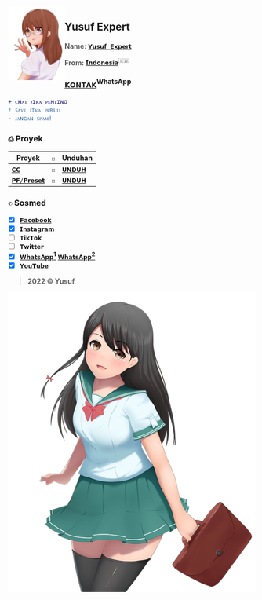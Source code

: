 <img src="./Media's/moe-3669736_640_2.png" alt="moe-3669736_640.png" align="left" width="115" height="150">

## Yusuf Expert
> **Name: [`𝗬𝘂𝘀𝘂𝗳 𝗘𝘅𝗽𝗲𝗿𝘁`]()**

> **From: [`𝗜𝗻𝗱𝗼𝗻𝗲𝘀𝗶𝗮`]()**<sup>:indonesia:</sup>

### [`𝗞𝗢𝗡𝗧𝗔𝗞`](https://wa.me/6283873115706)<sup>WhatsApp</p>

```diff
+ ᴄʜᴀᴛ ᴊɪᴋᴀ ᴘᴇɴᴛɪɴɢ 
! ꜱᴀᴠᴇ ᴊɪᴋᴀ ᴘᴇʀʟᴜ 
- ᴊᴀɴɢᴀɴ ꜱᴘᴀᴍ!
```

### `⎙` Proyek
|Proyek|`☐`|Unduhan|
|-|-|-|
|[`𝗖𝗖`](https://github.com/YusufExpert/YusufExpert/tree/main/CC's)|`☑`|[`𝗨𝗡𝗗𝗨𝗛`]()|
|[`𝗣𝗙/𝗣𝗿𝗲𝘀𝗲𝘁`]()|`☑`|[`𝗨𝗡𝗗𝗨𝗛`]()|

### `✆` Sosmed
- [x] [`𝗙𝗮𝗰𝗲𝗯𝗼𝗼𝗸`](https://www.facebook.com/yusuf.oct)
- [x] [`𝗜𝗻𝘀𝘁𝗮𝗴𝗿𝗮𝗺`](https://www.instagram.com/yusuf.expert)
- [ ] `𝗧𝗶𝗸𝗧𝗼𝗸`
- [ ] `𝗧𝘄𝗶𝘁𝘁𝗲𝗿`
- [x] [`𝗪𝗵𝗮𝘁𝘀𝗔𝗽𝗽`<sup>**1**</sup>](https://wa.me/6283873115706) [`𝗪𝗵𝗮𝘁𝘀𝗔𝗽𝗽`<sup>**2**</sup>](https://wa.me/6283830393361)
- [x] [`𝗬𝗼𝘂𝗧𝘂𝗯𝗲`](https://youtube.com/channel/UC2e7RORRZrNNTyXXO4lqvjw)

> **2022 © Yusuf**

![moe-3251269_640.png](./Media's/moe-3251269_640.png)

